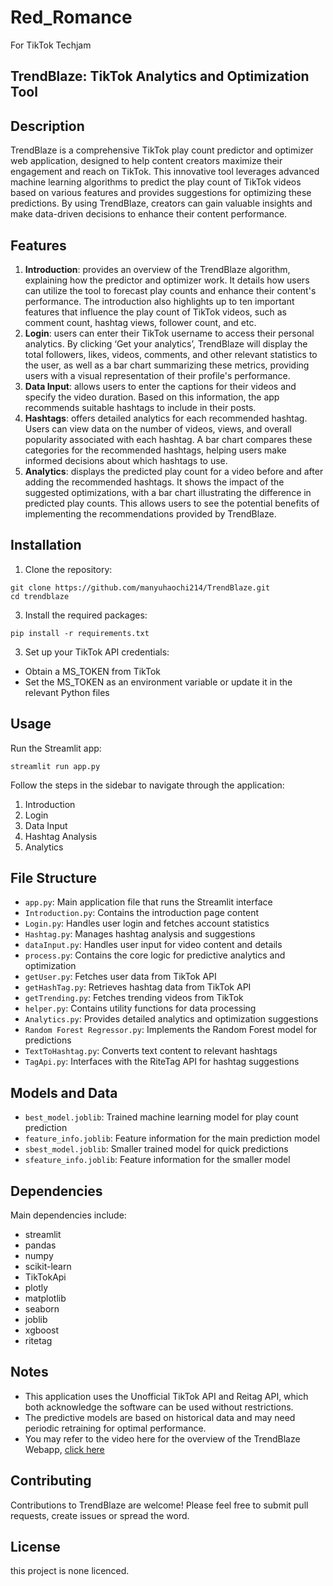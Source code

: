 # Red_Romance
For TikTok Techjam

## TrendBlaze: TikTok Analytics and Optimization Tool

## Description

TrendBlaze is a comprehensive TikTok play count predictor and optimizer web application, designed to help content creators maximize their engagement and reach on TikTok. This innovative tool leverages advanced machine learning algorithms to predict the play count of TikTok videos based on various features and provides suggestions for optimizing these predictions. By using TrendBlaze, creators can gain valuable insights and make data-driven decisions to enhance their content performance.


## Features

1. **Introduction**: provides an overview of the TrendBlaze algorithm, explaining how the predictor and optimizer work. It details how users can utilize the tool to forecast play counts and enhance their content's performance. The introduction also highlights up to ten important features that influence the play count of TikTok videos, such as comment count, hashtag views, follower count, and etc.
2. **Login**: users can enter their TikTok username to access their personal analytics. By clicking ‘Get your analytics’, TrendBlaze will display the total followers, likes, videos, comments, and other relevant statistics to the user, as well as a bar chart summarizing these metrics, providing users with a visual representation of their profile's performance.
3. **Data Input**: allows users to enter the captions for their videos and specify the video duration. Based on this information, the app recommends suitable hashtags to include in their posts.
4. **Hashtags**: offers detailed analytics for each recommended hashtag. Users can view data on the number of videos, views, and overall popularity associated with each hashtag. A bar chart compares these categories for the recommended hashtags, helping users make informed decisions about which hashtags to use.
5. **Analytics**: displays the predicted play count for a video before and after adding the recommended hashtags. It shows the impact of the suggested optimizations, with a bar chart illustrating the difference in predicted play counts. This allows users to see the potential benefits of implementing the recommendations provided by TrendBlaze.

## Installation

1. Clone the repository:
```
git clone https://github.com/manyuhaochi214/TrendBlaze.git
cd trendblaze
```
3. Install the required packages:
```
pip install -r requirements.txt
```
3. Set up your TikTok API credentials:
- Obtain a MS_TOKEN from TikTok
- Set the MS_TOKEN as an environment variable or update it in the relevant Python files

## Usage

Run the Streamlit app:
```
streamlit run app.py
```
Follow the steps in the sidebar to navigate through the application:
1. Introduction
2. Login
3. Data Input
4. Hashtag Analysis
5. Analytics

## File Structure

- `app.py`: Main application file that runs the Streamlit interface
- `Introduction.py`: Contains the introduction page content
- `Login.py`: Handles user login and fetches account statistics
- `Hashtag.py`: Manages hashtag analysis and suggestions
- `dataInput.py`: Handles user input for video content and details
- `process.py`: Contains the core logic for predictive analytics and optimization
- `getUser.py`: Fetches user data from TikTok API
- `getHashTag.py`: Retrieves hashtag data from TikTok API
- `getTrending.py`: Fetches trending videos from TikTok
- `helper.py`: Contains utility functions for data processing
- `Analytics.py`: Provides detailed analytics and optimization suggestions
- `Random Forest Regressor.py`: Implements the Random Forest model for predictions
- `TextToHashtag.py`: Converts text content to relevant hashtags
- `TagApi.py`: Interfaces with the RiteTag API for hashtag suggestions

## Models and Data

- `best_model.joblib`: Trained machine learning model for play count prediction
- `feature_info.joblib`: Feature information for the main prediction model
- `sbest_model.joblib`: Smaller trained model for quick predictions
- `sfeature_info.joblib`: Feature information for the smaller model

## Dependencies

Main dependencies include:
- streamlit
- pandas
- numpy
- scikit-learn
- TikTokApi
- plotly
- matplotlib
- seaborn
- joblib
- xgboost
- ritetag


## Notes

- This application uses the Unofficial TikTok API and Reitag API, which both acknowledge the software can be used without restrictions.
- The predictive models are based on historical data and may need periodic retraining for optimal performance.
- You may refer to the video here for the overview of the TrendBlaze Webapp, [click here](https://youtu.be/QXlmyMcSFJc)

## Contributing

Contributions to TrendBlaze are welcome! Please feel free to submit pull requests, create issues or spread the word.

## License

this project is none licenced.
